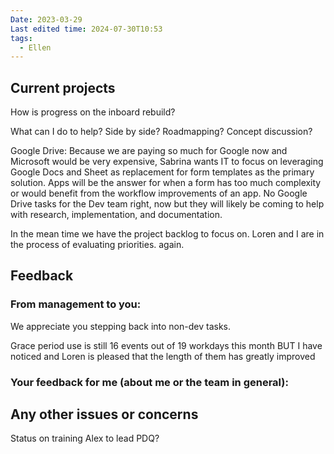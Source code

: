 ```yaml
---
Date: 2023-03-29
Last edited time: 2024-07-30T10:53
tags:
  - Ellen
---
```

## Current projects

How is progress on the inboard rebuild?

What can I do to help? Side by side? Roadmapping? Concept discussion?

  

Google Drive: Because we are paying so much for Google now and Microsoft would be very expensive, Sabrina wants IT to focus on leveraging Google Docs and Sheet as replacement for form templates as the primary solution. Apps will be the answer for when a form has too much complexity or would benefit from the workflow improvements of an app. No Google Drive tasks for the Dev team right, now but they will likely be coming to help with research, implementation, and documentation.

In the mean time we have the project backlog to focus on. Loren and I are in the process of evaluating priorities. again.

  

## Feedback

### From management to you:

We appreciate you stepping back into non-dev tasks.

Grace period use is still 16 events out of 19 workdays this month BUT I have noticed and Loren is pleased that the length of them has greatly improved

### Your feedback for me (about me or the team in general):

  

## Any other issues or concerns

Status on training Alex to lead PDQ?